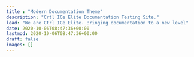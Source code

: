 ```yaml
---
title : "Modern Documentation Theme"
description: "Crtl ICe Elite Documentation Testing Site."
lead: "We are Ctrl ICe Elite. Bringing documentation to a new level"
date: 2020-10-06T08:47:36+00:00
lastmod: 2020-10-06T08:47:36+00:00
draft: false
images: []
---
```

